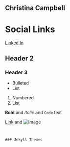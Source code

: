 ## Christina Campbell

# Social Links

[Linked In](https://www.linkedin.com/in/christina-c-31512219/)


## Header 2
### Header 3

- Bulleted
- List

1. Numbered
2. List

**Bold** and _Italic_ and `Code` text

[Link](url) and ![Image](src)
```


### Jekyll Themes

